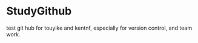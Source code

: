 StudyGithub
============
test git hub for touyike and kentnf, especially for version control, and team work.
